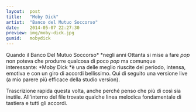 ```yaml
---
layout:  post
title:   "Moby Dick"
artist:  "Banco del Mutuo Soccorso"
date:    2014-05-07 22:27:30
preview: img/moby-dick.jpg
gumid:   mobydick
---
```


Quando il Banco Del Mutuo Soccorso* *negli anni Ottanta si mise a fare *pop*
non poteva che produrre qualcosa di poco *pop* ma comunque interessante: *Moby
Dick *è una delle meglio riuscite del periodo, intensa, emotiva e con un giro
di accordi bellissimo. Qui di seguito una versione live (a mio parere più
efficace della studio version).

Trascrizione rapida questa volta, anche perché penso che più di così sia
inutile. All'interno del file trovate qualche linea melodica fondamentale di
tastiera e tutti gli accordi.

<!-- vim: set tw=79 spell spelllang=it: -->
